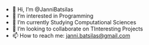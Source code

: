 - 👋 Hi, I’m @JanniBatsilas
- 👀 I’m interested in Programming
- 🌱 I’m currently Studying Computational Sciences
- 💞️ I’m looking to collaborate on TInteresting Projects
- 📫 How to reach me: janni.batsilas@gmail.com

<!---
JanniBatsilas/JanniBatsilas is a ✨ special ✨ repository because its `README.md` (this file) appears on your GitHub profile.
You can click the Preview link to take a look at your changes.
--->
